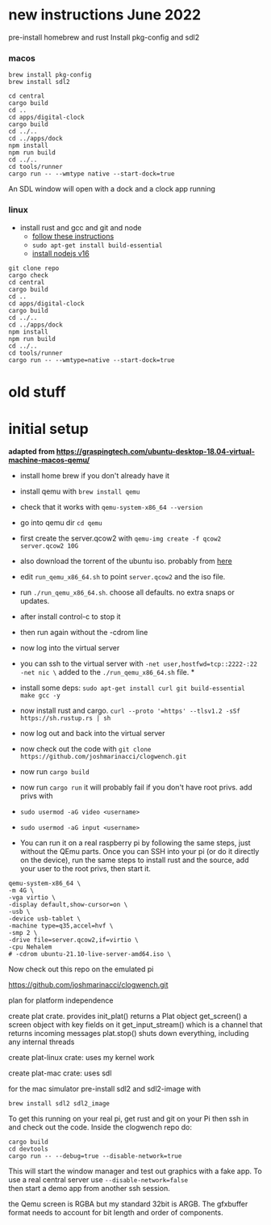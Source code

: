 

# new instructions June 2022

pre-install homebrew and rust
Install pkg-config and sdl2

### macos
```shell
brew install pkg-config
brew install sdl2
```

```shell
cd central
cargo build
cd ..
cd apps/digital-clock
cargo build
cd ../..
cd ../apps/dock
npm install
npm run build
cd ../..
cd tools/runner
cargo run -- --wmtype native --start-dock=true
```

An SDL window will open with a dock and a clock app running


### linux

* install rust and gcc and git and node
  * [follow these instructions](https://www.rust-lang.org/tools/install)
  * `sudo apt-get install build-essential`
  * [install nodejs v16](https://github.com/nodesource/distributions/blob/master/README.md) 

```shell
git clone repo
cargo check
cd central
cargo build
cd ..
cd apps/digital-clock
cargo build
cd ../..
cd ../apps/dock
npm install
npm run build
cd ../..
cd tools/runner
cargo run -- --wmtype=native --start-dock=true
```



# old stuff
# initial setup

__adapted from https://graspingtech.com/ubuntu-desktop-18.04-virtual-machine-macos-qemu/__

* install home brew if you don't already have it
* install qemu with `brew install qemu`
* check that it works with `qemu-system-x86_64 --version`
* go into qemu dir `cd qemu`
* first create the server.qcow2 with `qemu-img create -f qcow2 server.qcow2 10G`
* also download the torrent of the ubuntu iso. probably from [here](https://ubuntu.com/download/server)
* edit `run_qemu_x86_64.sh` to point `server.qcow2` and the iso file.
* run `./run_qemu_x86_64.sh`. choose all defaults. no extra snaps or updates.
* after install control-c to stop it
* then run again without the -cdrom line
* now log into the virtual server
* you can ssh to the virtual server with  `-net user,hostfwd=tcp::2222-:22 -net nic \` added to the `./run_qemu_x86_64.sh` file.
   *    
* install some deps: `sudo apt-get install curl git build-essential make gcc -y`
* now install rust and cargo. `curl --proto '=https' --tlsv1.2 -sSf https://sh.rustup.rs | sh`
* now log out and back into the virtual server
* now check out the code with `git clone https://github.com/joshmarinacci/clogwench.git`
* now run `cargo build`
* now run `cargo run` it will probably fail if you don't have root privs. add privs with
* `sudo usermod -aG video <username>`
* `sudo usermod -aG input <username>`


* You can run it on a real raspberry pi by following the same steps, just without the QEmu parts. Once you can SSH into your pi (or do it directly on the device), run the same steps to install rust and the source, add your user to the root privs, then start it.

```
qemu-system-x86_64 \
-m 4G \
-vga virtio \
-display default,show-cursor=on \
-usb \
-device usb-tablet \
-machine type=q35,accel=hvf \
-smp 2 \
-drive file=server.qcow2,if=virtio \
-cpu Nehalem
# -cdrom ubuntu-21.10-live-server-amd64.iso \
```






Now check out this repo on the emulated pi

https://github.com/joshmarinacci/clogwench.git



plan for platform independence

create plat crate. provides
  init_plat() returns a Plat object
  get_screen() a screen object with key fields on it
  get_input_stream() which is a channel that returns incoming messages
  plat.stop() shuts down everything, including any internal threads

create plat-linux crate: uses my kernel work

create plat-mac crate: uses sdl

for the mac simulator pre-install  sdl2 and sdl2-image with

`brew install sdl2 sdl2_image`



To get this running on your real pi, get rust and git on your Pi then
ssh in and check out the code. Inside the clogwench repo do:

``` shell
cargo build
cd devtools
cargo run -- --debug=true --disable-network=true
```

This will start the window manager and test out graphics with a fake app.  To use a real central
server use `--disable-network=false`  
then start a demo app from another ssh session.




the Qemu screen is RGBA  but my standard 32bit is ARGB.
The gfxbuffer format needs to account for bit length and order of components.

